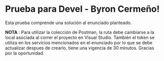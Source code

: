 # Prueba para Devel - Byron Cermeño!

Esta prueba comprende una solución al enunciado planteado.

**NOTA** : Para utilizar la colección de Postman, la ruta debe cambiarse a la local asociada al correr el proyecto en Visual Studio. También el token se utiliza en los servicios mencionados en el enunciado por lo que se debe actualizar despues de crearlo, tiene una vigencia de 30 minutos. 
Gracias por la oportunidad.
